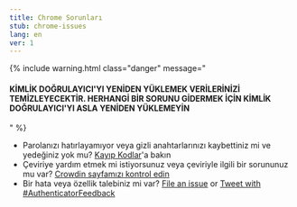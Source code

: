 ```yaml
---
title: Chrome Sorunları
stub: chrome-issues
lang: en
ver: 1
---
```


{% include warning.html class="danger" message="

#### KİMLİK DOĞRULAYICI'YI YENİDEN YÜKLEMEK VERİLERİNİZİ TEMİZLEYECEKTİR. HERHANGİ BİR SORUNU GİDERMEK İÇİN KİMLİK DOĞRULAYICI'YI ASLA YENİDEN YÜKLEMEYİN

" %}

- Parolanızı hatırlayamıyor veya gizli anahtarlarınızı kaybettiniz mi ve yedeğiniz yok mu? [Kayıp Kodlar](lost-codes)'a bakın
- Çeviriye yardım etmek mi istiyorsunuz veya çeviriyle ilgili bir sorununuz mu var? [Crowdin sayfamızı kontrol edin](https://crowdin.com/project/authenticator-firefox)
- Bir hata veya özellik talebiniz mi var? [File an issue](https://github.com/Authenticator-Extension/Authenticator/issues/new/choose) or [Tweet with #AuthenticatorFeedback](https://twitter.com/intent/tweet?hashtags=AuthenticatorFeedback)